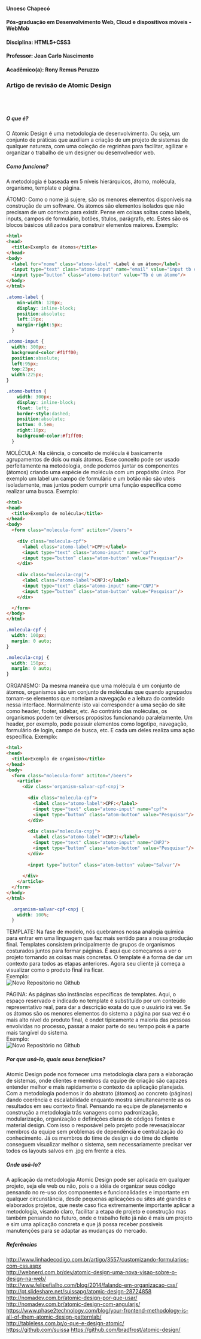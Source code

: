 #### Unoesc Chapecó
#### Pós-graduação em Desenvolvimento Web, Cloud e dispositivos móveis - WebMob
#### Disciplina: HTML5+CSS3
#### Professor: Jean Carlo Nascimento
#### Acadêmico(a): Rony Remus Peruzzo
### Artigo de revisão de Atomic Design

</br></br>

##### O que é?

  O Atomic Design é uma metodologia de desenvolvimento. Ou seja, um conjunto de práticas que auxiliam a criação de um projeto de sistemas de qualquer natureza, com uma coleção de regrinhas para facilitar, agilizar e organizar o trabalho de um designer ou desenvolvedor web.
  
##### Como funciona?

  A metodologia é baseada em 5 níveis hierárquicos, átomo, molécula, organismo, template e página. 
  
  ÁTOMO: Como o nome já sujere, são os menores elementos disponíveis na construção de um software. Os átomos são elementos isolados que não precisam de um contexto para existir. Pense em coisas soltas como labels, inputs, campos de formulário, botões, títulos, parágrafo, etc. Estes são os blocos básicos utilizados para construir elementos maiores.
  Exemplo: 
  
```html
<html>
<head>
  <title>Exemplo de átomos</title>
</head>
<body>
  <label for="nome" class="atomo-label" >Label é um átomo</label>
  <input type="text" class="atomo-input" name="email" value="input tb é um átomo">
  <input type=”button” class="atomo-button" value="Tb é um átomo"/>
</body>
</html>
```
```css
.atomo-label {
    min-width: 120px;
    display: inline-block;
    position:absolute;
    left:19px;
    margin-right:5px;
  }

.atomo-input {
  width: 300px;
  background-color:#f1ff00;
  position:absolute;
  left:95px;
  top:23px;
  width:225px;
}

.atomo-button {
    width: 300px;
    display: inline-block;
    float: left;
    border-style:dashed;
    position:absolute;
    bottom: 0.5em;
    right:10px;
    background-color:#f1ff00;
  }
```
 
  MOLÉCULA: Na ciência, o conceito de molécula é basicamente agrupamentos de dois ou mais átomos. Esse conceito pode ser usado perfeitamente na metodologia, onde podemos juntar os componentes (átomos) criando uma espécie de molécula com um propósito único. Por exemplo um label um campo de formulário e um botão não são uteis isoladamente, mas juntos podem cumprir uma função específica como realizar uma busca.
  Exemplo:
```html
<html>
<head>
  <title>Exemplo de molécula</title>
</head>
<body>
  <form class="molecula-form" actiton="/beers">
   
    <div class="molecula-cpf">
      <label class="atomo-label">CPF:</label>
      <input type="text" class="atomo-input" name="cpf">
      <input type=”button” class="atom-button" value="Pesquisar"/>
    </div>
    
    <div class="molecula-cnpj">
      <label class="atomo-label">CNPJ:</label>
      <input type="text" class="atomo-input" name="CNPJ">
      <input type=”button” class="atom-button" value="Pesquisar"/>
    </div>

  </form>
</body>
</html>
```
```css
.molecula-cpf {
  width: 100px;
  margin: 0 auto;
}

.molecula-cnpj {
  width: 150px;
  margin: 0 auto;
}
```

  ORGANISMO: Da mesma maneira que uma molécula é um conjunto de átomos, organismos são um conjunto de moléculas que quando agrupados tornam-se elementos que norteiam a navegação e a leitura do conteúdo nessa interface.
  Normalmente isto vai corresponder a uma seção do site como header, footer, sidebar, etc. Ao contrário das moléculas, os organismos podem ter diversos propósitos funcionando paralelamente. Um header, por exemplo, pode possuir elementos como logotipo, navegação, formulário de login, campo de busca, etc. E cada um deles realiza uma ação específica. 
  Exemplo: 
```html
<html>
<head>
  <title>Exemplo de organismo</title>
</head>
<body>
  <form class="molecula-form" actiton="/beers">
    <article>
      <div class='organism-salvar-cpf-cnpj'>
        
        <div class="molecula-cpf">
          <label class="atomo-label">CPF:</label>
          <input type="text" class="atomo-input" name="cpf">
          <input type=”button” class="atom-button" value="Pesquisar"/>
        </div>
          
        <div class="molecula-cnpj">
          <label class="atomo-label">CNPJ:</label>
          <input type="text" class="atomo-input" name="CNPJ">
          <input type=”button” class="atom-button" value="Pesquisar"/>
        </div>
        
        <input type=”button” class="atom-button" value="Salvar"/>
        
      </div>
    </article>
  </form>
</body>
</html>
```
```css
  .organism-salvar-cpf-cnpj {
    width: 100%;
  }
```

  TEMPLATE: Na fase de modelo, nós quebramos nossa analogia química para entrar em uma linguagem que faz mais sentido para a nossa produção final. Templates consistem principalmente de grupos de organismos costurados juntos para formar páginas. É aqui que começamos a ver o projeto tornando as coisas mais concretas. O template é a forma de dar um contexto para todos as etapas anteriores. Agora seu cliente já começa a visualizar como o produto final ira ficar. </br> 
  Exemplo:</br>
   ![Novo Repositório no Github](https://github.com/bradfrost/atomic-design/blob/master/images/content/template.png)
  
  
  PÁGINA: As páginas são instâncias específicas de templates. Aqui, o espaço reservado e indicado no template é substituído por um conteúdo representativo real, para dar a descrição exata do que o usuário irá ver.
  Se os átomos são os menores elementos do sistema a página por sua vez é o mais alto nível do produto final, é ondet tipicamente a maioria das pessoas envolvidas no processo, passar a maior parte do seu tempo pois é a parte mais tangível do sistema. </br>
  Exemplo: </br>
  ![Novo Repositório no Github](https://github.com/bradfrost/atomic-design/blob/master/images/content/page.png)
  

##### Por que usá-lo, quais seus benefícios?

  Atomic Design pode nos fornecer uma metodologia clara para a elaboração de sistemas, onde clientes e membros da equipe de criação são capazes entender melhor e mais rapidamente o contexto da aplicação planejada. Com a metodologia podemos ir do abstrato (átomos) ao concreto (páginas) dando coerência e escalabilidade enquanto mostra simultaneamente as os resultados em seu contexto final. 
  Pensando na equipe de planejamento e construção a metodologia trás vanagens como padronização, modularização, organização e definições claras de códigos fontes e material design. Com isso o resposável pelo projeto pode revesar/alocar membros da equipe sem problemas de dependência e centralização do conhecimento.
  Já os membros do time de design e do time do cliente conseguem visualizar melhor o sistema, sem necessariamente precisar ver todos os layouts salvos em .jpg em frente a eles.
  
##### Onde usá-lo?
  A aplicação da metodologia Atomic Design pode ser aplicada em qualquer projeto, seja ele web ou não, pois o a idéia de organizar seus código pensando no re-uso dos componentes e funcionalidades e importante em qualquer circunstância, desde pequenas aplicações ou sites até grandes e elaborados projetos, que neste caso fica extremamente importante aplicar a metodologia, visando claro, facilitar a etapa de projeto e construção mas também pensando no futuro, onde o trabalho feito já não é mais um projeto e sim uma aplicação concreta e que já possa receber possiveis manutenções para se adaptar as mudanças do mercado.
  
  
##### Referências

http://www.linhadecodigo.com.br/artigo/3557/customizando-formularios-com-css.aspx </br>
http://webnerd.com.br/dev/atomic-design-uma-nova-visao-sobre-o-design-na-web/ </br>
http://www.felipefialho.com/blog/2014/falando-em-organizacao-css/ </br>
http://pt.slideshare.net/suissapg/atomic-design-28724858 </br>
http://nomadev.com.br/atomic-design-por-que-usar/ </br>
http://nomadev.com.br/atomic-design-com-angularjs/ </br>
https://www.phase2technology.com/blog/your-frontend-methodology-is-all-of-them-atomic-design-patternlab/ </br>
http://tableless.com.br/o-que-e-design-atomic/ </br>
https://github.com/suissa
https://github.com/bradfrost/atomic-design/

  
  
